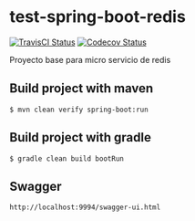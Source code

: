 # test-spring-boot-redis

[![TravisCI Status][travis-image]][travis-url]
[![Codecov Status][codecov-image]][codecov-url]

Proyecto base para micro servicio de redis

## Build project with maven

```
$ mvn clean verify spring-boot:run
```

## Build project with gradle

```
$ gradle clean build bootRun
```

## Swagger

```
http://localhost:9994/swagger-ui.html
```

[travis-image]: https://travis-ci.org/yadickson/test-spring-boot-redis.svg?branch=master
[travis-url]: https://travis-ci.org/yadickson/test-spring-boot-redis

[codecov-image]: https://codecov.io/gh/yadickson/test-spring-boot-redis/branch/master/graph/badge.svg?branch=master
[codecov-url]: https://codecov.io/gh/yadickson/test-spring-boot-redis

